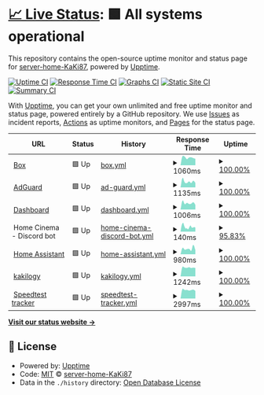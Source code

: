 # [📈 Live Status](https://status.home.kaki87.net): <!--live status--> **🟩 All systems operational**

This repository contains the open-source uptime monitor and status page for [server-home-KaKi87](https://status.home.kaki87.net), powered by [Upptime](https://github.com/upptime/upptime).

[![Uptime CI](https://github.com/server-home-KaKi87/status/workflows/Uptime%20CI/badge.svg)](https://github.com/server-home-KaKi87/status/actions?query=workflow%3A%22Uptime+CI%22)
[![Response Time CI](https://github.com/server-home-KaKi87/status/workflows/Response%20Time%20CI/badge.svg)](https://github.com/server-home-KaKi87/status/actions?query=workflow%3A%22Response+Time+CI%22)
[![Graphs CI](https://github.com/server-home-KaKi87/status/workflows/Graphs%20CI/badge.svg)](https://github.com/server-home-KaKi87/status/actions?query=workflow%3A%22Graphs+CI%22)
[![Static Site CI](https://github.com/server-home-KaKi87/status/workflows/Static%20Site%20CI/badge.svg)](https://github.com/server-home-KaKi87/status/actions?query=workflow%3A%22Static+Site+CI%22)
[![Summary CI](https://github.com/server-home-KaKi87/status/workflows/Summary%20CI/badge.svg)](https://github.com/server-home-KaKi87/status/actions?query=workflow%3A%22Summary+CI%22)

With [Upptime](https://upptime.js.org), you can get your own unlimited and free uptime monitor and status page, powered entirely by a GitHub repository. We use [Issues](https://github.com/server-home-KaKi87/status/issues) as incident reports, [Actions](https://github.com/server-home-KaKi87/status/actions) as uptime monitors, and [Pages](https://status.home.kaki87.net) for the status page.

<!--start: status pages-->
<!-- This summary is generated by Upptime (https://github.com/upptime/upptime) -->
<!-- Do not edit this manually, your changes will be overwritten -->
<!-- prettier-ignore -->
| URL | Status | History | Response Time | Uptime |
| --- | ------ | ------- | ------------- | ------ |
| <img alt="" src="https://icons.duckduckgo.com/ip3/box.home.kaki87.net.ico" height="13"> [Box](https://box.home.kaki87.net) | 🟩 Up | [box.yml](https://github.com/server-home-KaKi87/status/commits/HEAD/history/box.yml) | <details><summary><img alt="Response time graph" src="./graphs/box/response-time-week.png" height="20"> 1060ms</summary><br><a href="https://status.home.kaki87.net/history/box"><img alt="Response time 1205" src="https://img.shields.io/endpoint?url=https%3A%2F%2Fraw.githubusercontent.com%2Fserver-home-KaKi87%2Fstatus%2FHEAD%2Fapi%2Fbox%2Fresponse-time.json"></a><br><a href="https://status.home.kaki87.net/history/box"><img alt="24-hour response time 896" src="https://img.shields.io/endpoint?url=https%3A%2F%2Fraw.githubusercontent.com%2Fserver-home-KaKi87%2Fstatus%2FHEAD%2Fapi%2Fbox%2Fresponse-time-day.json"></a><br><a href="https://status.home.kaki87.net/history/box"><img alt="7-day response time 1060" src="https://img.shields.io/endpoint?url=https%3A%2F%2Fraw.githubusercontent.com%2Fserver-home-KaKi87%2Fstatus%2FHEAD%2Fapi%2Fbox%2Fresponse-time-week.json"></a><br><a href="https://status.home.kaki87.net/history/box"><img alt="30-day response time 1136" src="https://img.shields.io/endpoint?url=https%3A%2F%2Fraw.githubusercontent.com%2Fserver-home-KaKi87%2Fstatus%2FHEAD%2Fapi%2Fbox%2Fresponse-time-month.json"></a><br><a href="https://status.home.kaki87.net/history/box"><img alt="1-year response time 1205" src="https://img.shields.io/endpoint?url=https%3A%2F%2Fraw.githubusercontent.com%2Fserver-home-KaKi87%2Fstatus%2FHEAD%2Fapi%2Fbox%2Fresponse-time-year.json"></a></details> | <details><summary><a href="https://status.home.kaki87.net/history/box">100.00%</a></summary><a href="https://status.home.kaki87.net/history/box"><img alt="All-time uptime 99.79%" src="https://img.shields.io/endpoint?url=https%3A%2F%2Fraw.githubusercontent.com%2Fserver-home-KaKi87%2Fstatus%2FHEAD%2Fapi%2Fbox%2Fuptime.json"></a><br><a href="https://status.home.kaki87.net/history/box"><img alt="24-hour uptime 100.00%" src="https://img.shields.io/endpoint?url=https%3A%2F%2Fraw.githubusercontent.com%2Fserver-home-KaKi87%2Fstatus%2FHEAD%2Fapi%2Fbox%2Fuptime-day.json"></a><br><a href="https://status.home.kaki87.net/history/box"><img alt="7-day uptime 100.00%" src="https://img.shields.io/endpoint?url=https%3A%2F%2Fraw.githubusercontent.com%2Fserver-home-KaKi87%2Fstatus%2FHEAD%2Fapi%2Fbox%2Fuptime-week.json"></a><br><a href="https://status.home.kaki87.net/history/box"><img alt="30-day uptime 100.00%" src="https://img.shields.io/endpoint?url=https%3A%2F%2Fraw.githubusercontent.com%2Fserver-home-KaKi87%2Fstatus%2FHEAD%2Fapi%2Fbox%2Fuptime-month.json"></a><br><a href="https://status.home.kaki87.net/history/box"><img alt="1-year uptime 99.79%" src="https://img.shields.io/endpoint?url=https%3A%2F%2Fraw.githubusercontent.com%2Fserver-home-KaKi87%2Fstatus%2FHEAD%2Fapi%2Fbox%2Fuptime-year.json"></a></details>
| <img alt="" src="https://icons.duckduckgo.com/ip3/adguard.home.kaki87.net.ico" height="13"> [AdGuard](https://adguard.home.kaki87.net) | 🟩 Up | [ad-guard.yml](https://github.com/server-home-KaKi87/status/commits/HEAD/history/ad-guard.yml) | <details><summary><img alt="Response time graph" src="./graphs/ad-guard/response-time-week.png" height="20"> 1135ms</summary><br><a href="https://status.home.kaki87.net/history/ad-guard"><img alt="Response time 1158" src="https://img.shields.io/endpoint?url=https%3A%2F%2Fraw.githubusercontent.com%2Fserver-home-KaKi87%2Fstatus%2FHEAD%2Fapi%2Fad-guard%2Fresponse-time.json"></a><br><a href="https://status.home.kaki87.net/history/ad-guard"><img alt="24-hour response time 906" src="https://img.shields.io/endpoint?url=https%3A%2F%2Fraw.githubusercontent.com%2Fserver-home-KaKi87%2Fstatus%2FHEAD%2Fapi%2Fad-guard%2Fresponse-time-day.json"></a><br><a href="https://status.home.kaki87.net/history/ad-guard"><img alt="7-day response time 1135" src="https://img.shields.io/endpoint?url=https%3A%2F%2Fraw.githubusercontent.com%2Fserver-home-KaKi87%2Fstatus%2FHEAD%2Fapi%2Fad-guard%2Fresponse-time-week.json"></a><br><a href="https://status.home.kaki87.net/history/ad-guard"><img alt="30-day response time 1078" src="https://img.shields.io/endpoint?url=https%3A%2F%2Fraw.githubusercontent.com%2Fserver-home-KaKi87%2Fstatus%2FHEAD%2Fapi%2Fad-guard%2Fresponse-time-month.json"></a><br><a href="https://status.home.kaki87.net/history/ad-guard"><img alt="1-year response time 1158" src="https://img.shields.io/endpoint?url=https%3A%2F%2Fraw.githubusercontent.com%2Fserver-home-KaKi87%2Fstatus%2FHEAD%2Fapi%2Fad-guard%2Fresponse-time-year.json"></a></details> | <details><summary><a href="https://status.home.kaki87.net/history/ad-guard">100.00%</a></summary><a href="https://status.home.kaki87.net/history/ad-guard"><img alt="All-time uptime 99.79%" src="https://img.shields.io/endpoint?url=https%3A%2F%2Fraw.githubusercontent.com%2Fserver-home-KaKi87%2Fstatus%2FHEAD%2Fapi%2Fad-guard%2Fuptime.json"></a><br><a href="https://status.home.kaki87.net/history/ad-guard"><img alt="24-hour uptime 100.00%" src="https://img.shields.io/endpoint?url=https%3A%2F%2Fraw.githubusercontent.com%2Fserver-home-KaKi87%2Fstatus%2FHEAD%2Fapi%2Fad-guard%2Fuptime-day.json"></a><br><a href="https://status.home.kaki87.net/history/ad-guard"><img alt="7-day uptime 100.00%" src="https://img.shields.io/endpoint?url=https%3A%2F%2Fraw.githubusercontent.com%2Fserver-home-KaKi87%2Fstatus%2FHEAD%2Fapi%2Fad-guard%2Fuptime-week.json"></a><br><a href="https://status.home.kaki87.net/history/ad-guard"><img alt="30-day uptime 99.96%" src="https://img.shields.io/endpoint?url=https%3A%2F%2Fraw.githubusercontent.com%2Fserver-home-KaKi87%2Fstatus%2FHEAD%2Fapi%2Fad-guard%2Fuptime-month.json"></a><br><a href="https://status.home.kaki87.net/history/ad-guard"><img alt="1-year uptime 99.79%" src="https://img.shields.io/endpoint?url=https%3A%2F%2Fraw.githubusercontent.com%2Fserver-home-KaKi87%2Fstatus%2FHEAD%2Fapi%2Fad-guard%2Fuptime-year.json"></a></details>
| <img alt="" src="https://icons.duckduckgo.com/ip3/dashboard.home.kaki87.net.ico" height="13"> [Dashboard](https://dashboard.home.kaki87.net) | 🟩 Up | [dashboard.yml](https://github.com/server-home-KaKi87/status/commits/HEAD/history/dashboard.yml) | <details><summary><img alt="Response time graph" src="./graphs/dashboard/response-time-week.png" height="20"> 1006ms</summary><br><a href="https://status.home.kaki87.net/history/dashboard"><img alt="Response time 934" src="https://img.shields.io/endpoint?url=https%3A%2F%2Fraw.githubusercontent.com%2Fserver-home-KaKi87%2Fstatus%2FHEAD%2Fapi%2Fdashboard%2Fresponse-time.json"></a><br><a href="https://status.home.kaki87.net/history/dashboard"><img alt="24-hour response time 739" src="https://img.shields.io/endpoint?url=https%3A%2F%2Fraw.githubusercontent.com%2Fserver-home-KaKi87%2Fstatus%2FHEAD%2Fapi%2Fdashboard%2Fresponse-time-day.json"></a><br><a href="https://status.home.kaki87.net/history/dashboard"><img alt="7-day response time 1006" src="https://img.shields.io/endpoint?url=https%3A%2F%2Fraw.githubusercontent.com%2Fserver-home-KaKi87%2Fstatus%2FHEAD%2Fapi%2Fdashboard%2Fresponse-time-week.json"></a><br><a href="https://status.home.kaki87.net/history/dashboard"><img alt="30-day response time 1098" src="https://img.shields.io/endpoint?url=https%3A%2F%2Fraw.githubusercontent.com%2Fserver-home-KaKi87%2Fstatus%2FHEAD%2Fapi%2Fdashboard%2Fresponse-time-month.json"></a><br><a href="https://status.home.kaki87.net/history/dashboard"><img alt="1-year response time 1024" src="https://img.shields.io/endpoint?url=https%3A%2F%2Fraw.githubusercontent.com%2Fserver-home-KaKi87%2Fstatus%2FHEAD%2Fapi%2Fdashboard%2Fresponse-time-year.json"></a></details> | <details><summary><a href="https://status.home.kaki87.net/history/dashboard">100.00%</a></summary><a href="https://status.home.kaki87.net/history/dashboard"><img alt="All-time uptime 84.47%" src="https://img.shields.io/endpoint?url=https%3A%2F%2Fraw.githubusercontent.com%2Fserver-home-KaKi87%2Fstatus%2FHEAD%2Fapi%2Fdashboard%2Fuptime.json"></a><br><a href="https://status.home.kaki87.net/history/dashboard"><img alt="24-hour uptime 100.00%" src="https://img.shields.io/endpoint?url=https%3A%2F%2Fraw.githubusercontent.com%2Fserver-home-KaKi87%2Fstatus%2FHEAD%2Fapi%2Fdashboard%2Fuptime-day.json"></a><br><a href="https://status.home.kaki87.net/history/dashboard"><img alt="7-day uptime 100.00%" src="https://img.shields.io/endpoint?url=https%3A%2F%2Fraw.githubusercontent.com%2Fserver-home-KaKi87%2Fstatus%2FHEAD%2Fapi%2Fdashboard%2Fuptime-week.json"></a><br><a href="https://status.home.kaki87.net/history/dashboard"><img alt="30-day uptime 100.00%" src="https://img.shields.io/endpoint?url=https%3A%2F%2Fraw.githubusercontent.com%2Fserver-home-KaKi87%2Fstatus%2FHEAD%2Fapi%2Fdashboard%2Fuptime-month.json"></a><br><a href="https://status.home.kaki87.net/history/dashboard"><img alt="1-year uptime 80.56%" src="https://img.shields.io/endpoint?url=https%3A%2F%2Fraw.githubusercontent.com%2Fserver-home-KaKi87%2Fstatus%2FHEAD%2Fapi%2Fdashboard%2Fuptime-year.json"></a></details>
| <img alt="" src="https://icons.duckduckgo.com/ip3/null.ico" height="13"> Home Cinema - Discord bot | 🟩 Up | [home-cinema-discord-bot.yml](https://github.com/server-home-KaKi87/status/commits/HEAD/history/home-cinema-discord-bot.yml) | <details><summary><img alt="Response time graph" src="./graphs/home-cinema-discord-bot/response-time-week.png" height="20"> 140ms</summary><br><a href="https://status.home.kaki87.net/history/home-cinema-discord-bot"><img alt="Response time 153" src="https://img.shields.io/endpoint?url=https%3A%2F%2Fraw.githubusercontent.com%2Fserver-home-KaKi87%2Fstatus%2FHEAD%2Fapi%2Fhome-cinema-discord-bot%2Fresponse-time.json"></a><br><a href="https://status.home.kaki87.net/history/home-cinema-discord-bot"><img alt="24-hour response time 122" src="https://img.shields.io/endpoint?url=https%3A%2F%2Fraw.githubusercontent.com%2Fserver-home-KaKi87%2Fstatus%2FHEAD%2Fapi%2Fhome-cinema-discord-bot%2Fresponse-time-day.json"></a><br><a href="https://status.home.kaki87.net/history/home-cinema-discord-bot"><img alt="7-day response time 140" src="https://img.shields.io/endpoint?url=https%3A%2F%2Fraw.githubusercontent.com%2Fserver-home-KaKi87%2Fstatus%2FHEAD%2Fapi%2Fhome-cinema-discord-bot%2Fresponse-time-week.json"></a><br><a href="https://status.home.kaki87.net/history/home-cinema-discord-bot"><img alt="30-day response time 149" src="https://img.shields.io/endpoint?url=https%3A%2F%2Fraw.githubusercontent.com%2Fserver-home-KaKi87%2Fstatus%2FHEAD%2Fapi%2Fhome-cinema-discord-bot%2Fresponse-time-month.json"></a><br><a href="https://status.home.kaki87.net/history/home-cinema-discord-bot"><img alt="1-year response time 155" src="https://img.shields.io/endpoint?url=https%3A%2F%2Fraw.githubusercontent.com%2Fserver-home-KaKi87%2Fstatus%2FHEAD%2Fapi%2Fhome-cinema-discord-bot%2Fresponse-time-year.json"></a></details> | <details><summary><a href="https://status.home.kaki87.net/history/home-cinema-discord-bot">95.83%</a></summary><a href="https://status.home.kaki87.net/history/home-cinema-discord-bot"><img alt="All-time uptime 97.57%" src="https://img.shields.io/endpoint?url=https%3A%2F%2Fraw.githubusercontent.com%2Fserver-home-KaKi87%2Fstatus%2FHEAD%2Fapi%2Fhome-cinema-discord-bot%2Fuptime.json"></a><br><a href="https://status.home.kaki87.net/history/home-cinema-discord-bot"><img alt="24-hour uptime 100.00%" src="https://img.shields.io/endpoint?url=https%3A%2F%2Fraw.githubusercontent.com%2Fserver-home-KaKi87%2Fstatus%2FHEAD%2Fapi%2Fhome-cinema-discord-bot%2Fuptime-day.json"></a><br><a href="https://status.home.kaki87.net/history/home-cinema-discord-bot"><img alt="7-day uptime 95.83%" src="https://img.shields.io/endpoint?url=https%3A%2F%2Fraw.githubusercontent.com%2Fserver-home-KaKi87%2Fstatus%2FHEAD%2Fapi%2Fhome-cinema-discord-bot%2Fuptime-week.json"></a><br><a href="https://status.home.kaki87.net/history/home-cinema-discord-bot"><img alt="30-day uptime 97.40%" src="https://img.shields.io/endpoint?url=https%3A%2F%2Fraw.githubusercontent.com%2Fserver-home-KaKi87%2Fstatus%2FHEAD%2Fapi%2Fhome-cinema-discord-bot%2Fuptime-month.json"></a><br><a href="https://status.home.kaki87.net/history/home-cinema-discord-bot"><img alt="1-year uptime 96.61%" src="https://img.shields.io/endpoint?url=https%3A%2F%2Fraw.githubusercontent.com%2Fserver-home-KaKi87%2Fstatus%2FHEAD%2Fapi%2Fhome-cinema-discord-bot%2Fuptime-year.json"></a></details>
| <img alt="" src="https://icons.duckduckgo.com/ip3/assistant.home.kaki87.net.ico" height="13"> [Home Assistant](https://assistant.home.kaki87.net) | 🟩 Up | [home-assistant.yml](https://github.com/server-home-KaKi87/status/commits/HEAD/history/home-assistant.yml) | <details><summary><img alt="Response time graph" src="./graphs/home-assistant/response-time-week.png" height="20"> 980ms</summary><br><a href="https://status.home.kaki87.net/history/home-assistant"><img alt="Response time 890" src="https://img.shields.io/endpoint?url=https%3A%2F%2Fraw.githubusercontent.com%2Fserver-home-KaKi87%2Fstatus%2FHEAD%2Fapi%2Fhome-assistant%2Fresponse-time.json"></a><br><a href="https://status.home.kaki87.net/history/home-assistant"><img alt="24-hour response time 728" src="https://img.shields.io/endpoint?url=https%3A%2F%2Fraw.githubusercontent.com%2Fserver-home-KaKi87%2Fstatus%2FHEAD%2Fapi%2Fhome-assistant%2Fresponse-time-day.json"></a><br><a href="https://status.home.kaki87.net/history/home-assistant"><img alt="7-day response time 980" src="https://img.shields.io/endpoint?url=https%3A%2F%2Fraw.githubusercontent.com%2Fserver-home-KaKi87%2Fstatus%2FHEAD%2Fapi%2Fhome-assistant%2Fresponse-time-week.json"></a><br><a href="https://status.home.kaki87.net/history/home-assistant"><img alt="30-day response time 898" src="https://img.shields.io/endpoint?url=https%3A%2F%2Fraw.githubusercontent.com%2Fserver-home-KaKi87%2Fstatus%2FHEAD%2Fapi%2Fhome-assistant%2Fresponse-time-month.json"></a><br><a href="https://status.home.kaki87.net/history/home-assistant"><img alt="1-year response time 890" src="https://img.shields.io/endpoint?url=https%3A%2F%2Fraw.githubusercontent.com%2Fserver-home-KaKi87%2Fstatus%2FHEAD%2Fapi%2Fhome-assistant%2Fresponse-time-year.json"></a></details> | <details><summary><a href="https://status.home.kaki87.net/history/home-assistant">100.00%</a></summary><a href="https://status.home.kaki87.net/history/home-assistant"><img alt="All-time uptime 93.00%" src="https://img.shields.io/endpoint?url=https%3A%2F%2Fraw.githubusercontent.com%2Fserver-home-KaKi87%2Fstatus%2FHEAD%2Fapi%2Fhome-assistant%2Fuptime.json"></a><br><a href="https://status.home.kaki87.net/history/home-assistant"><img alt="24-hour uptime 100.00%" src="https://img.shields.io/endpoint?url=https%3A%2F%2Fraw.githubusercontent.com%2Fserver-home-KaKi87%2Fstatus%2FHEAD%2Fapi%2Fhome-assistant%2Fuptime-day.json"></a><br><a href="https://status.home.kaki87.net/history/home-assistant"><img alt="7-day uptime 100.00%" src="https://img.shields.io/endpoint?url=https%3A%2F%2Fraw.githubusercontent.com%2Fserver-home-KaKi87%2Fstatus%2FHEAD%2Fapi%2Fhome-assistant%2Fuptime-week.json"></a><br><a href="https://status.home.kaki87.net/history/home-assistant"><img alt="30-day uptime 100.00%" src="https://img.shields.io/endpoint?url=https%3A%2F%2Fraw.githubusercontent.com%2Fserver-home-KaKi87%2Fstatus%2FHEAD%2Fapi%2Fhome-assistant%2Fuptime-month.json"></a><br><a href="https://status.home.kaki87.net/history/home-assistant"><img alt="1-year uptime 93.00%" src="https://img.shields.io/endpoint?url=https%3A%2F%2Fraw.githubusercontent.com%2Fserver-home-KaKi87%2Fstatus%2FHEAD%2Fapi%2Fhome-assistant%2Fuptime-year.json"></a></details>
| <img alt="" src="https://icons.duckduckgo.com/ip3/kakilo.gy.ico" height="13"> [kakilogy](https://kakilo.gy) | 🟩 Up | [kakilogy.yml](https://github.com/server-home-KaKi87/status/commits/HEAD/history/kakilogy.yml) | <details><summary><img alt="Response time graph" src="./graphs/kakilogy/response-time-week.png" height="20"> 1242ms</summary><br><a href="https://status.home.kaki87.net/history/kakilogy"><img alt="Response time 1456" src="https://img.shields.io/endpoint?url=https%3A%2F%2Fraw.githubusercontent.com%2Fserver-home-KaKi87%2Fstatus%2FHEAD%2Fapi%2Fkakilogy%2Fresponse-time.json"></a><br><a href="https://status.home.kaki87.net/history/kakilogy"><img alt="24-hour response time 1181" src="https://img.shields.io/endpoint?url=https%3A%2F%2Fraw.githubusercontent.com%2Fserver-home-KaKi87%2Fstatus%2FHEAD%2Fapi%2Fkakilogy%2Fresponse-time-day.json"></a><br><a href="https://status.home.kaki87.net/history/kakilogy"><img alt="7-day response time 1242" src="https://img.shields.io/endpoint?url=https%3A%2F%2Fraw.githubusercontent.com%2Fserver-home-KaKi87%2Fstatus%2FHEAD%2Fapi%2Fkakilogy%2Fresponse-time-week.json"></a><br><a href="https://status.home.kaki87.net/history/kakilogy"><img alt="30-day response time 1292" src="https://img.shields.io/endpoint?url=https%3A%2F%2Fraw.githubusercontent.com%2Fserver-home-KaKi87%2Fstatus%2FHEAD%2Fapi%2Fkakilogy%2Fresponse-time-month.json"></a><br><a href="https://status.home.kaki87.net/history/kakilogy"><img alt="1-year response time 1456" src="https://img.shields.io/endpoint?url=https%3A%2F%2Fraw.githubusercontent.com%2Fserver-home-KaKi87%2Fstatus%2FHEAD%2Fapi%2Fkakilogy%2Fresponse-time-year.json"></a></details> | <details><summary><a href="https://status.home.kaki87.net/history/kakilogy">100.00%</a></summary><a href="https://status.home.kaki87.net/history/kakilogy"><img alt="All-time uptime 99.63%" src="https://img.shields.io/endpoint?url=https%3A%2F%2Fraw.githubusercontent.com%2Fserver-home-KaKi87%2Fstatus%2FHEAD%2Fapi%2Fkakilogy%2Fuptime.json"></a><br><a href="https://status.home.kaki87.net/history/kakilogy"><img alt="24-hour uptime 100.00%" src="https://img.shields.io/endpoint?url=https%3A%2F%2Fraw.githubusercontent.com%2Fserver-home-KaKi87%2Fstatus%2FHEAD%2Fapi%2Fkakilogy%2Fuptime-day.json"></a><br><a href="https://status.home.kaki87.net/history/kakilogy"><img alt="7-day uptime 100.00%" src="https://img.shields.io/endpoint?url=https%3A%2F%2Fraw.githubusercontent.com%2Fserver-home-KaKi87%2Fstatus%2FHEAD%2Fapi%2Fkakilogy%2Fuptime-week.json"></a><br><a href="https://status.home.kaki87.net/history/kakilogy"><img alt="30-day uptime 100.00%" src="https://img.shields.io/endpoint?url=https%3A%2F%2Fraw.githubusercontent.com%2Fserver-home-KaKi87%2Fstatus%2FHEAD%2Fapi%2Fkakilogy%2Fuptime-month.json"></a><br><a href="https://status.home.kaki87.net/history/kakilogy"><img alt="1-year uptime 99.63%" src="https://img.shields.io/endpoint?url=https%3A%2F%2Fraw.githubusercontent.com%2Fserver-home-KaKi87%2Fstatus%2FHEAD%2Fapi%2Fkakilogy%2Fuptime-year.json"></a></details>
| <img alt="" src="https://icons.duckduckgo.com/ip3/speedtest.home.kaki87.net.ico" height="13"> [Speedtest tracker](https://speedtest.home.kaki87.net) | 🟩 Up | [speedtest-tracker.yml](https://github.com/server-home-KaKi87/status/commits/HEAD/history/speedtest-tracker.yml) | <details><summary><img alt="Response time graph" src="./graphs/speedtest-tracker/response-time-week.png" height="20"> 2997ms</summary><br><a href="https://status.home.kaki87.net/history/speedtest-tracker"><img alt="Response time 3126" src="https://img.shields.io/endpoint?url=https%3A%2F%2Fraw.githubusercontent.com%2Fserver-home-KaKi87%2Fstatus%2FHEAD%2Fapi%2Fspeedtest-tracker%2Fresponse-time.json"></a><br><a href="https://status.home.kaki87.net/history/speedtest-tracker"><img alt="24-hour response time 2668" src="https://img.shields.io/endpoint?url=https%3A%2F%2Fraw.githubusercontent.com%2Fserver-home-KaKi87%2Fstatus%2FHEAD%2Fapi%2Fspeedtest-tracker%2Fresponse-time-day.json"></a><br><a href="https://status.home.kaki87.net/history/speedtest-tracker"><img alt="7-day response time 2997" src="https://img.shields.io/endpoint?url=https%3A%2F%2Fraw.githubusercontent.com%2Fserver-home-KaKi87%2Fstatus%2FHEAD%2Fapi%2Fspeedtest-tracker%2Fresponse-time-week.json"></a><br><a href="https://status.home.kaki87.net/history/speedtest-tracker"><img alt="30-day response time 3682" src="https://img.shields.io/endpoint?url=https%3A%2F%2Fraw.githubusercontent.com%2Fserver-home-KaKi87%2Fstatus%2FHEAD%2Fapi%2Fspeedtest-tracker%2Fresponse-time-month.json"></a><br><a href="https://status.home.kaki87.net/history/speedtest-tracker"><img alt="1-year response time 3126" src="https://img.shields.io/endpoint?url=https%3A%2F%2Fraw.githubusercontent.com%2Fserver-home-KaKi87%2Fstatus%2FHEAD%2Fapi%2Fspeedtest-tracker%2Fresponse-time-year.json"></a></details> | <details><summary><a href="https://status.home.kaki87.net/history/speedtest-tracker">100.00%</a></summary><a href="https://status.home.kaki87.net/history/speedtest-tracker"><img alt="All-time uptime 93.00%" src="https://img.shields.io/endpoint?url=https%3A%2F%2Fraw.githubusercontent.com%2Fserver-home-KaKi87%2Fstatus%2FHEAD%2Fapi%2Fspeedtest-tracker%2Fuptime.json"></a><br><a href="https://status.home.kaki87.net/history/speedtest-tracker"><img alt="24-hour uptime 100.00%" src="https://img.shields.io/endpoint?url=https%3A%2F%2Fraw.githubusercontent.com%2Fserver-home-KaKi87%2Fstatus%2FHEAD%2Fapi%2Fspeedtest-tracker%2Fuptime-day.json"></a><br><a href="https://status.home.kaki87.net/history/speedtest-tracker"><img alt="7-day uptime 100.00%" src="https://img.shields.io/endpoint?url=https%3A%2F%2Fraw.githubusercontent.com%2Fserver-home-KaKi87%2Fstatus%2FHEAD%2Fapi%2Fspeedtest-tracker%2Fuptime-week.json"></a><br><a href="https://status.home.kaki87.net/history/speedtest-tracker"><img alt="30-day uptime 100.00%" src="https://img.shields.io/endpoint?url=https%3A%2F%2Fraw.githubusercontent.com%2Fserver-home-KaKi87%2Fstatus%2FHEAD%2Fapi%2Fspeedtest-tracker%2Fuptime-month.json"></a><br><a href="https://status.home.kaki87.net/history/speedtest-tracker"><img alt="1-year uptime 93.00%" src="https://img.shields.io/endpoint?url=https%3A%2F%2Fraw.githubusercontent.com%2Fserver-home-KaKi87%2Fstatus%2FHEAD%2Fapi%2Fspeedtest-tracker%2Fuptime-year.json"></a></details>

<!--end: status pages-->

[**Visit our status website →**](https://status.home.kaki87.net)

## 📄 License

- Powered by: [Upptime](https://github.com/upptime/upptime)
- Code: [MIT](./LICENSE) © [server-home-KaKi87](https://status.home.kaki87.net)
- Data in the `./history` directory: [Open Database License](https://opendatacommons.org/licenses/odbl/1-0/)
